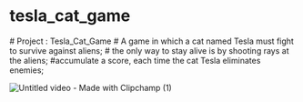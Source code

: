 # tesla_cat_game
<p>
# Project : Tesla_Cat_Game
# A game in which a cat named Tesla must fight to survive against aliens;
# the only way to stay alive is by shooting rays at the aliens;
#accumulate a score, each time the cat Tesla eliminates enemies;
</p>

![Untitled video - Made with Clipchamp (1)](https://github.com/ruthss0/tesla_cat_game/assets/82294375/c7700cb2-9fc5-4cc2-9236-3895cb168d81)



